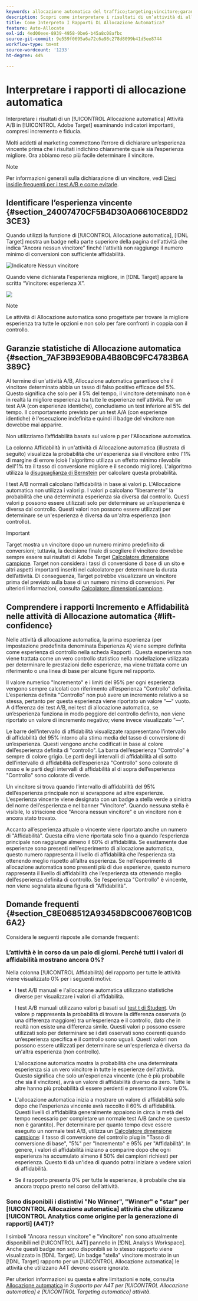 ```yaml
---
keywords: allocazione automatica del traffico;targeting;vincitore;garanzia statistica;affidabilità;determinare vincitore;incremento;affidabilità;impostazione predefinita;esperienza predefinita;allocazione automatica;allocazione automatica
description: Scopri come interpretare i risultati di un’attività di allocazione automatica A/B in Adobe [!DNL Target] esaminando indicatori importanti, compresi incremento e fiducia.
title: Come Interpreto I Rapporti Di Allocazione Automatica?
feature: Auto-Allocate
exl-id: 4ed00eee-8939-4958-9be6-b45a8c08afbc
source-git-commit: 9e559f0695a6a72c6a98c278d8099b41d5ee8744
workflow-type: tm+mt
source-wordcount: '1233'
ht-degree: 44%

---
```


# Interpretare i rapporti di allocazione automatica

Interpretare i risultati di un [!UICONTROL Allocazione automatica] Attività A/B in [!UICONTROL Adobe Target] esaminando indicatori importanti, compresi incremento e fiducia.

Molti addetti al marketing commettono l’errore di dichiarare un’esperienza vincente prima che i risultati indichino chiaramente quale sia l’esperienza migliore. Ora abbiamo reso più facile determinare il vincitore.

>[!NOTE]
>
>Per informazioni generali sulla dichiarazione di un vincitore, vedi [Dieci insidie frequenti per i test A/B e come evitarle](/help/c-activities/t-test-ab/common-ab-testing-pitfalls.md).

## Identificare l’esperienza vincente {#section_24007470CF5B4D30A06610CE8DD23CE3}

Quando utilizzi la funzione di [!UICONTROL Allocazione automatica], [!DNL Target] mostra un badge nella parte superiore della pagina dell&#39;attività che indica “Ancora nessun vincitore” finché l&#39;attività non raggiunge il numero minimo di conversioni con sufficiente affidabilità.

![Indicatore Nessun vincitore](/help/c-activities/automated-traffic-allocation/assets/no-winner.png)

Quando viene dichiarata l&#39;esperienza migliore, in [!DNL Target] appare la scritta “Vincitore: esperienza X”.

![](assets/winner.png)

>[!NOTE]
>
>Le attività di Allocazione automatica sono progettate per trovare la migliore esperienza tra tutte le opzioni e non solo per fare confronti in coppia con il controllo.

## Garanzie statistiche di Allocazione automatica {#section_7AF3B93E90BA4B80BC9FC4783B6A389C}

Al termine di un&#39;attività A/B, Allocazione automatica garantisce che il vincitore determinato abbia un tasso di falso positivo efficace del 5%. Questo significa che solo per il 5% del tempo, il vincitore determinato non è in realtà la migliore esperienza tra tutte le esperienze nell&#39;attività. Per un test A/A (con esperienze identiche), concludiamo un test inferiore al 5% del tempo. Il comportamento previsto per un test A/A (con esperienze identiche) è l&#39;esecuzione indefinita e quindi il badge del vincitore non dovrebbe mai apparire.

Non utilizziamo l’affidabilità basata sul valore p per l&#39;Allocazione automatica.

La colonna Affidabilità in un&#39;attività di Allocazione automatica (illustrata di seguito) visualizza la probabilità che un&#39;esperienza sia il vincitore entro l&#39;1% di margine di errore (cioè l&#39;algoritmo utilizza un effetto minimo rilevabile dell&#39;1% tra il tasso di conversione migliore e il secondo migliore). L&#39;algoritmo utilizza la [disuguaglianza di Bernstein](https://en.wikipedia.org/wiki/Bernstein_inequalities_%28probability_theory%29) per calcolare questa probabilità.

I test A/B normali calcolano l’affidabilità in base ai valori p. L&#39;Allocazione automatica non utilizza i valori p. I valori p calcolano “liberamente” la probabilità che una determinata esperienza sia diversa dal controllo. Questi valori p possono essere utilizzati solo per determinare se un’esperienza è diversa dal controllo. Questi valori non possono essere utilizzati per determinare se un&#39;esperienza è diversa da un&#39;altra esperienza (non controllo).

>[!IMPORTANT]
>
>Target mostra un vincitore dopo un numero minimo predefinito di conversioni; tuttavia, la decisione finale di scegliere il vincitore dovrebbe sempre essere sui risultati di Adobe Target [Calcolatore dimensione campione](https://experienceleague.adobe.com/tools/calculator/testcalculator.html?lang=it). Target non considera i tassi di conversione di base di un sito e altri aspetti importanti inseriti nel calcolatore per determinare la durata dell’attività. Di conseguenza, Target potrebbe visualizzare un vincitore prima del previsto sulla base di un numero minimo di conversioni. Per ulteriori informazioni, consulta [Calcolatore dimensioni campione](/help/c-activities/t-test-ab/sample-size-determination.md#section_6B8725BD704C4AFE939EF2A6B6E834E6).

## Comprendere i rapporti Incremento e Affidabilità nelle attività di Allocazione automatica {#lift-confidence}

Nelle attività di allocazione automatica, la prima esperienza (per impostazione predefinita denominata Esperienza A) viene sempre definita come esperienza di controllo nella scheda Rapporti . Questa esperienza non viene trattata come un vero controllo statistico nella modellazione utilizzata per determinare le prestazioni delle esperienze, ma viene trattata come un riferimento o una linea di base per alcune figure nel rapporto.

Il valore numerico &quot;Incremento&quot; e i limiti del 95% per ogni esperienza vengono sempre calcolati con riferimento all’esperienza &quot;Controllo&quot; definita. L’esperienza definita &quot;Controllo&quot; non può avere un incremento relativo a se stessa, pertanto per questa esperienza viene riportato un valore &quot;—&quot; vuoto. A differenza dei test A/B, nei test di allocazione automatica, se un’esperienza funziona in modo peggiore del controllo definito, non viene riportato un valore di incremento negativo; viene invece visualizzato &quot;—&quot;.

Le barre dell’intervallo di affidabilità visualizzate rappresentano l’intervallo di affidabilità del 95% intorno alla stima media del tasso di conversione di un’esperienza. Questi vengono anche codificati in base al colore dell’esperienza definita di &quot;controllo&quot;. La barra dell’esperienza &quot;Controllo&quot; è sempre di colore grigio. Le parti degli intervalli di affidabilità al di sotto dell’intervallo di affidabilità dell’esperienza &quot;Controllo&quot; sono colorate di rosso e le parti degli intervalli di affidabilità al di sopra dell’esperienza &quot;Controllo&quot; sono colorate di verde.

Un vincitore si trova quando l’intervallo di affidabilità del 95% dell’esperienza principale non si sovrappone ad altre esperienze. L’esperienza vincente viene designata con un badge a stella verde a sinistra del nome dell’esperienza e nel banner &quot;Vincitore&quot;. Quando nessuna stella è visibile, lo striscione dice &quot;Ancora nessun vincitore&quot; e un vincitore non è ancora stato trovato.

Accanto all’esperienza attuale o vincente viene riportato anche un numero di &quot;Affidabilità&quot;. Questa cifra viene riportata solo fino a quando l’esperienza principale non raggiunge almeno il 60% di affidabilità. Se esattamente due esperienze sono presenti nell’esperimento di allocazione automatica, questo numero rappresenta il livello di affidabilità che l’esperienza sta ottenendo meglio rispetto all’altra esperienza. Se nell’esperimento di allocazione automatica sono presenti più di due esperienze, questo numero rappresenta il livello di affidabilità che l’esperienza sta ottenendo meglio dell’esperienza definita di controllo. Se l’esperienza &quot;Controllo&quot; è vincente, non viene segnalata alcuna figura di &quot;Affidabilità&quot;.

## Domande frequenti  {#section_C8E068512A93458D8C006760B1C0B6A2}

Considera le seguenti risposte alle domande frequenti:

### L’attività è in corso da un paio di giorni. Perché tutti i valori di affidabilità mostrano ancora 0%?

Nella colonna [!UICONTROL Affidabilità] del rapporto per tutte le attività viene visualizzato 0% per i seguenti motivi:

* I test A/B manuali e l&#39;allocazione automatica utilizzano statistiche diverse per visualizzare i valori di affidabilità.

   I test A/B manuali utilizzano valori p basati sul [test t di Student](https://en.wikipedia.org/wiki/Student%27s_t-test). Un valore p rappresenta la probabilità di trovare la differenza osservata (o una differenza maggiore) tra un’esperienza e il controllo, dato che in realtà non esiste una differenza simile. Questi valori p possono essere utilizzati solo per determinare se i dati osservati sono coerenti quando un’esperienza specifica e il controllo sono uguali. Questi valori non possono essere utilizzati per determinare se un&#39;esperienza è diversa da un&#39;altra esperienza (non controllo).

   L&#39;allocazione automatica mostra la probabilità che una determinata esperienza sia un vero vincitore in tutte le esperienze dell&#39;attività. Questo significa che solo un&#39;esperienza vincente (che è più probabile che sia il vincitore), avrà un valore di affidabilità diverso da zero. Tutte le altre hanno più probabilità di essere perdenti e presentano il valore 0%.

* L&#39;allocazione automatica inizia a mostrare un valore di affidabilità solo dopo che l&#39;esperienza vincente avrà raccolto il 60% di affidabilità. Questi livelli di affidabilità generalmente appaiono in circa la metà del tempo necessario per completare un normale test A/B (anche se questo non è garantito). Per determinare per quanto tempo deve essere eseguito un normale test A/B, utilizza un [Calcolatore dimensione campione](https://experienceleague.adobe.com/tools/calculator/testcalculator.html): il tasso di conversione del controllo plug in &quot;Tasso di conversione di base&quot;, &quot;5%&quot; per &quot;Incremento&quot; e 95% per &quot;Affidabilità&quot;. In genere, i valori di affidabilità iniziano a comparire dopo che ogni esperienza ha accumulato almeno il 50% dei campioni richiesti per esperienza. Questo ti dà un&#39;idea di quando potrai iniziare a vedere valori di affidabilità.
* Se il rapporto presenta 0% per tutte le esperienze, è probabile che sia ancora troppo presto nel corso dell’attività.

### Sono disponibili i distintivi &quot;No Winner&quot;, &quot;Winner&quot; e &quot;star&quot; per [!UICONTROL Allocazione automatica] attività che utilizzano [!UICONTROL Analytics come origine per la generazione di rapporti] (A4T)?

I simboli &quot;Ancora nessun vincitore&quot; e &quot;Vincitore&quot; non sono attualmente disponibili nel [!UICONTROL A4T] pannello in [!DNL Analysis Workspace]. Anche questi badge non sono disponibili se lo stesso rapporto viene visualizzato in [!DNL Target]. Un badge &quot;stella&quot; vincitore mostrato in un [!DNL Target] rapporto per un [!UICONTROL Allocazione automatica] le attività che utilizzano A4T devono essere ignorate.

Per ulteriori informazioni su questa e altre limitazioni e note, consulta [Allocazione automatica](/help/c-integrating-target-with-mac/a4t/a4t-at-aa.md#aa) in *Supporto per A4T per [!UICONTROL Allocazione automatica] e [!UICONTROL Targeting automatico] attività*.


